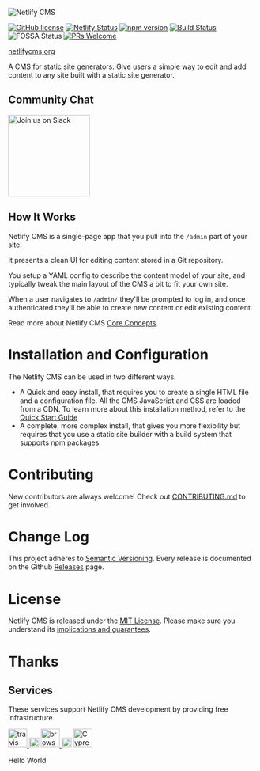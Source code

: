 ![Netlify CMS](cms.png)

[![GitHub license](https://img.shields.io/badge/license-MIT-blue.svg)](https://github.com/netlify/netlify-cms/blob/master/LICENSE) [![Netlify Status](https://api.netlify.com/api/v1/badges/2cfc19a8-1216-4070-bbb4-4a1c38b57132/deploy-status)](https://app.netlify.com/sites/cms-demo/deploys) [![npm version](https://img.shields.io/npm/v/netlify-cms.svg?style=flat)](https://www.npmjs.com/package/netlify-cms) [![Build Status](https://github.com/netlify/netlify-cms/workflows/Node%20CI/badge.svg)](https://github.com/netlify/netlify-cms/actions?query=branch%3Amaster+workflow%3A%22Node+CI%22) ![FOSSA Status](https://app.fossa.com/api/projects/custom%2B17679%2Fgit%40github.com%3Anetlify%2Fnetlify-cms.git.svg?type=shield) [![PRs Welcome](https://img.shields.io/badge/PRs-welcome-brightgreen.svg)](https://github.com/netlify/netlify-cms/blob/master/CONTRIBUTING.md)

[netlifycms.org](https://www.netlifycms.org/) 

A CMS for static site generators. Give users a simple way to edit
and add content to any site built with a static site generator.

## Community Chat

<a href="https://netlifycms.org/chat">
  <img alt="Join us on Slack" src="https://raw.githubusercontent.com/netlify/netlify-cms/master/website/static/img/slack.png" width="165"/>
</a>

## How It Works

Netlify CMS is a single-page app that you pull into the `/admin` part of your site.

It presents a clean UI for editing content stored in a Git repository.

You setup a YAML config to describe the content model of your site, and typically
tweak the main layout of the CMS a bit to fit your own site.

When a user navigates to `/admin/` they'll be prompted to log in, and once authenticated
they'll be able to create new content or edit existing content.

Read more about Netlify CMS [Core Concepts](https://www.netlifycms.org/docs/intro/).

# Installation and Configuration

The Netlify CMS can be used in two different ways.

* A Quick and easy install, that requires you to create a single HTML file and a configuration file. All the CMS JavaScript and CSS are loaded from a CDN.
  To learn more about this installation method, refer to the [Quick Start Guide](https://www.netlifycms.org/docs/quick-start/)
* A complete, more complex install, that gives you more flexibility but requires that you use a static site builder with a build system that supports npm packages.

# Contributing

New contributors are always welcome! Check out [CONTRIBUTING.md](https://github.com/netlify/netlify-cms/blob/master/CONTRIBUTING.md) to get involved.

# Change Log

This project adheres to [Semantic Versioning](http://semver.org/).
Every release is documented on the Github [Releases](https://github.com/netlify/netlify-cms/releases) page.

# License

Netlify CMS is released under the [MIT License](LICENSE).
Please make sure you understand its [implications and guarantees](https://writing.kemitchell.com/2016/09/21/MIT-License-Line-by-Line.html).

# Thanks

## Services
These services support Netlify CMS development by providing free infrastructure.
<p>
  <a href="https://www.travis-ci.org">
    <img src="https://raw.githubusercontent.com/netlify/netlify-cms/master/img/travis.png" height="38" alt="travis-ci" />
  </a>
  <img src="https://spacergif.org/spacer.gif" width="20"/>
  <a href="https://www.browserstack.com">
    <img src="https://raw.githubusercontent.com/netlify/netlify-cms/master/img/browserstack.png" height="38" alt="browserstack" />
  </a>
  <img src="https://spacergif.org/spacer.gif" width="20"/>
  <a href="https://www.cypress.io">
    <img src="https://raw.githubusercontent.com/netlify/netlify-cms/master/img/cypressio.png" height="38" alt="Cypress.io" />
  </a>
</p>
Hello World
